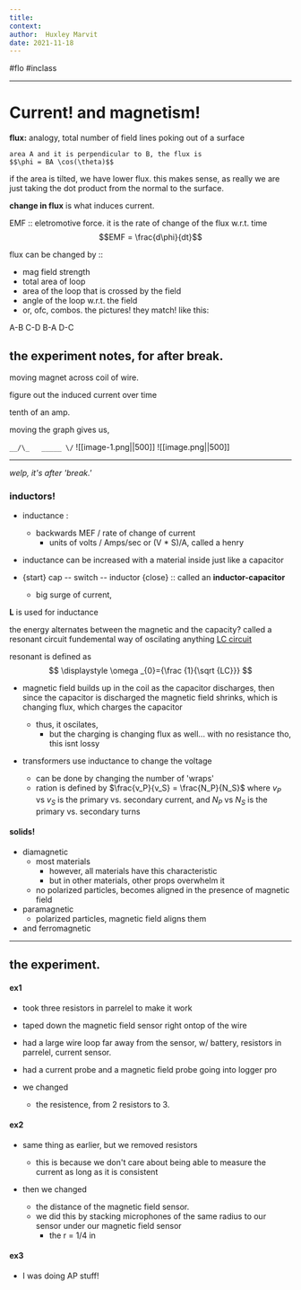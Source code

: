 ```yaml
---
title:   
context: 
author:  Huxley Marvit
date: 2021-11-18
---
```


#flo  #inclass 

***

# Current! and magnetism!

**flux:** analogy, total number of field lines poking out of a surface

```ad-important
area A and it is perpendicular to B, the flux is 
$$\phi = BA \cos(\theta)$$
```
if the area is tilted, we have lower flux. this makes sense, as really we are just taking the dot product from the normal to the surface.

**change in flux** is what induces current.


EMF :: eletromotive force. it is the rate of change of the flux w.r.t. time
$$EMF = \frac{d\phi}{dt}$$

flux can be changed by ::
- mag field strength 
- total area of loop
- area of the loop that is crossed by the field
- angle of the loop w.r.t. the field
- or, ofc, combos.
the pictures! they match! like this: 

A-B
C-D
B-A
D-C

## the experiment notes, for after break.


moving magnet across coil of wire.

figure out the induced current over time

tenth of an amp.

moving the graph gives us,

`
__/\_	_____
		  \/
`
![[image-1.png||500]]
![[image.png||500]]


***

*welp, it's after 'break.'*
### inductors!

- inductance : 
	- backwards MEF / rate of change of current
		-  units of volts / Amps/sec or (V * S)/A, called a henry


- inductance can be increased with a material inside just like a capacitor

- {start} cap -- switch -- inductor {close} :: called an **inductor-capacitor**
	- big surge of current, 

**L** is used for inductance

the energy alternates between the magnetic and the capacity? called a resonant circuit
fundemental way of oscilating anything
[LC circuit](https://en.wikipedia.org/wiki/LC_circuit)

resonant is defined as
$$ \displaystyle \omega _{0}={\frac {1}{\sqrt {LC}}} $$


- magnetic field builds up in the coil as the capacitor discharges, then since the capacitor is discharged the magnetic field shrinks, which is changing flux, which charges the capacitor
	- thus, it oscilates, 
		- but the charging is changing flux as well... with no resistance tho, this isnt lossy
		
- transformers use inductance to change the voltage
	- can be done by changing the number of 'wraps'
	- ration is defined by $\frac{v_P}{v_S} = \frac{N_P}{N_S}$ where $v_P$ vs $v_S$ is the primary vs. secondary current, and $N_P$ vs $N_S$ is the primary vs. secondary turns

#### solids!

- diamagnetic
	- most materials
		- however, all materials have this characteristic
		- but in other materials, other props overwhelm it
	- no polarized particles, becomes aligned in the presence of magnetic field
- paramagnetic
	- polarized particles, magnetic field aligns them
- and ferromagnetic


***

## the experiment.

#### ex1
- took three resistors in parrelel to make it work
- taped down the magnetic field sensor right ontop of the wire
- had a large wire loop far away from the sensor, w/ battery, resistors in parrelel, current sensor.
- had a current probe and a magnetic field probe going into logger pro

- we changed
	- the resistence, from 2 resistors to 3.

#### ex2
- same thing as earlier, but we removed resistors
	- this is because we don't care about being able to measure the current as long as it is consistent

- then we changed
	- the distance of the magnetic field sensor.
	- we did this by stacking microphones of the same radius to our sensor under our magnetic field sensor
		- the r = 1/4 in
		
#### ex3 
- I was doing AP stuff!











